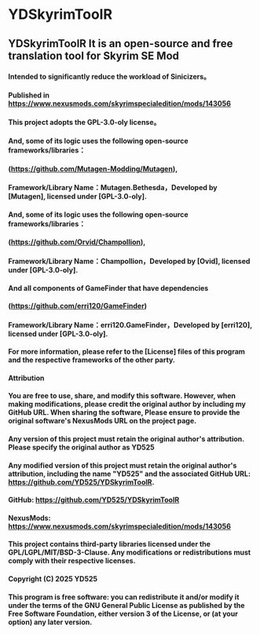 # YDSkyrimToolR
## YDSkyrimToolR It is an open-source and free translation tool for Skyrim SE Mod

#### Intended to significantly reduce the workload of Sinicizers。
#### Published in https://www.nexusmods.com/skyrimspecialedition/mods/143056

#### This project adopts the GPL-3.0-oly license。

#### And, some of its logic uses the following open-source frameworks/libraries：
#### (https://github.com/Mutagen-Modding/Mutagen),
#### Framework/Library Name：Mutagen.Bethesda，Developed by [Mutagen], licensed under [GPL-3.0-oly].

#### And, some of its logic uses the following open-source frameworks/libraries：
#### (https://github.com/Orvid/Champollion),
#### Framework/Library Name：Champollion，Developed by [Ovid], licensed under [GPL-3.0-oly].

#### And all components of GameFinder that have dependencies
#### (https://github.com/erri120/GameFinder)
#### Framework/Library Name：erri120.GameFinder，Developed by [erri120], licensed under [GPL-3.0-oly].

#### For more information, please refer to the [License] files of this program and the respective frameworks of the other party.

#### Attribution
#### You are free to use, share, and modify this software. However, when making modifications, please credit the original author by including my GitHub URL. When sharing the software, Please ensure to provide the original software's NexusMods URL on the project page.
#### Any version of this project must retain the original author's attribution. Please specify the original author as YD525
#### Any modified version of this project must retain the original author's attribution, including the name "YD525" and the associated GitHub URL: https://github.com/YD525/YDSkyrimToolR.
#### GitHub: https://github.com/YD525/YDSkyrimToolR
#### NexusMods: https://www.nexusmods.com/skyrimspecialedition/mods/143056

#### This project contains third-party libraries licensed under the GPL/LGPL/MIT/BSD-3-Clause. Any modifications or redistributions must comply with their respective licenses.
#### Copyright (C) 2025 YD525  
#### This program is free software: you can redistribute it and/or modify it under the terms of the GNU General Public License as published by the Free Software Foundation, either version 3 of the License, or (at your option) any later version.  